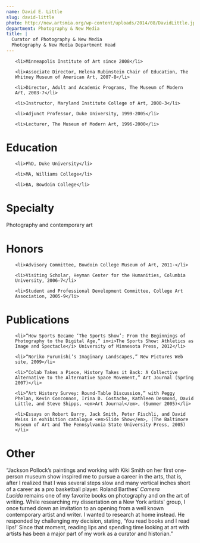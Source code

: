 ```yaml
---
name: David E. Little
slug: david-little
photo: http://new.artsmia.org/wp-content/uploads/2014/08/DavidLittle.jpg
department: Photography & New Media
title: |
  Curator of Photography & New Media
  Photography & New Media Department Head
---
```


<ul>

	<li>Minneapolis Institute of Art since 2008</li>

	<li>Associate Director, Helena Rubinstein Chair of Education, The Whitney Museum of American Art, 2007-8</li>

	<li>Director, Adult and Academic Programs, The Museum of Modern Art, 2003-7</li>

	<li>Instructor, Maryland Institute College of Art, 2000-3</li>

	<li>Adjunct Professor, Duke University, 1999-2005</li>

	<li>Lecturer, The Museum of Modern Art, 1996-2000</li>

</ul>

# Education

<ul>

	<li>PhD, Duke University</li>

	<li>MA, Williams College</li>

	<li>BA, Bowdoin College</li>

</ul>

# Specialty

Photography and contemporary art

# Honors

<ul>

	<li>Advisory Committee, Bowdoin College Museum of Art, 2011-</li>

	<li>Visiting Scholar, Heyman Center for the Humanities, Columbia University, 2006-7</li>

	<li>Student and Professional Development Committee, College Art Association, 2005-9</li>

</ul>

# Publications

<ul>

	<li>“How Sports Became ‘The Sports Show’; From the Beginnings of Photography to the Digital Age,” in<i>The Sports Show: Athletics as Image and Spectacle</i> University of Minnesota Press, 2012</li>

	<li>“Noriko Furunishi’s Imaginary Landscapes,” New Pictures Web site, 2009</li>

	<li>“Colab Takes a Piece, History Takes it Back: A Collective Alternative to the Alternative Space Movement,” Art Journal (Spring 2007)</li>

	<li>“Art History Survey: Round-Table Discussion,” with Peggy Phelan, Kevin Conconnon, Irina D. Costache, Kathleen Desmond, David Little, and Steve Shipps, <em>Art Journal</em>, (Summer 2005)</li>

	<li>Essays on Robert Barry, Jack Smith, Peter Fischli, and David Weiss in exhibition catalogue <em>Slide Show</em>, (The Baltimore Museum of Art and The Pennsylvania State University Press, 2005)</li>

</ul>

# Other

“Jackson Pollock’s paintings and working with Kiki Smith on her first one-person museum show inspired me to pursue a career in the arts, that is, after I realized that I was several steps slow and many vertical inches short of a career as a pro basketball player. Roland Barthes’ <em>Camera Lucida</em> remains one of my favorite books on photography and on the art of writing. While researching my dissertation on a New York artists' group, I once turned down an invitation to an opening from a well known contemporary artist and writer. I wanted to research at home instead. He responded by challenging my decision, stating, ‘You read books and I read lips!’ Since that moment, reading lips and spending time looking at art with artists has been a major part of my work as a curator and historian.”
